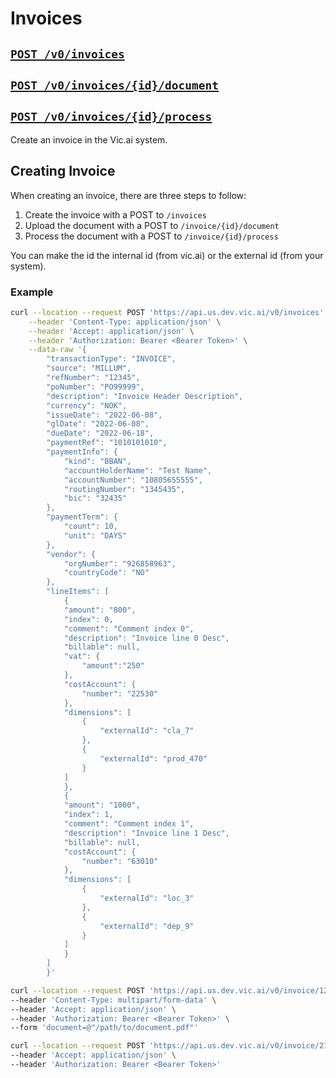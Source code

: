 # Invoices

## [`POST /v0/invoices`](../../vic.api.v0.html#/invoices/createInvoice)
## [`POST /v0/invoices/{id}/document`](../../vic.api.v0.html#/invoices/uploadDocumentInvoice)
## [`POST /v0/invoices/{id}/process`](../../vic.api.v0.html#/invoices/startProcessingInvoice)

Create an invoice in the Vic.ai system.

## Creating Invoice

When creating an invoice, there are three steps to follow:

1. Create the invoice with a POST to `/invoices`
2. Upload the document with a POST to `/invoice/{id}/document`
3. Process the document with a POST to `/invoice/{id}/process`

You can make the id the internal id (from vic.ai) or the external id (from your system).
### Example

```bash
curl --location --request POST 'https://api.us.dev.vic.ai/v0/invoices' \
    --header 'Content-Type: application/json' \
    --header 'Accept: application/json' \
    --header 'Authorization: Bearer <Bearer Token>' \
    --data-raw '{
        "transactionType": "INVOICE",
        "source": "MILLUM",
        "refNumber": "12345",
        "poNumber": "PO99999",
        "description": "Invoice Header Description",
        "currency": "NOK",
        "issueDate": "2022-06-08",
        "glDate": "2022-06-08",
        "dueDate": "2022-06-18",
        "paymentRef": "1010101010",
        "paymentInfo": {
            "kind": "BBAN",
            "accountHolderName": "Test Name",
            "accountNumber": "10805655555",
            "routingNumber": "1345435",
            "bic": "32435"
        },
        "paymentTerm": {
            "count": 10,
            "unit": "DAYS"
        },
        "vendor": {
            "orgNumber": "926858963",
            "countryCode": "NO"
        },
        "lineItems": [
            {
            "amount": "800",
            "index": 0,
            "comment": "Comment index 0",
            "description": "Invoice line 0 Desc",
            "billable": null,
            "vat": {
                "amount":"250"
            },
            "costAccount": {
                "number": "22530"
            },
            "dimensions": [
                {
                    "externalId": "cla_7"
                },
                {
                    "externalId": "prod_470"
                }
            ]
            },
            {
            "amount": "1000",
            "index": 1,
            "comment": "Comment index 1",
            "description": "Invoice line 1 Desc",
            "billable": null,
            "costAccount": {
                "number": "63010"
            },
            "dimensions": [
                {
                    "externalId": "loc_3"
                },
                {
                    "externalId": "dep_9"
                }
            ]
            }
        ]
        }'
```

```bash
curl --location --request POST 'https://api.us.dev.vic.ai/v0/invoice/12345/document?useSystem=INTERNAL' \
--header 'Content-Type: multipart/form-data' \
--header 'Accept: application/json' \
--header 'Authorization: Bearer <Bearer Token>' \
--form 'document=@"/path/to/document.pdf"'
```


```bash
curl --location --request POST 'https://api.us.dev.vic.ai/v0/invoice/21/process?useSystem=INTERNAL' \
--header 'Accept: application/json' \
--header 'Authorization: Bearer <Bearer Token>'
```
